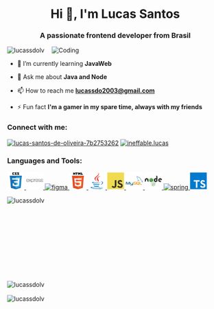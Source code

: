 <h1 align="center">Hi 👋, I'm Lucas Santos</h1>
<h3 align="center">A passionate frontend developer from Brasil</h3>
<img align="right" alt="Coding" width="400" src="https://media.licdn.com/dms/image/D4D12AQH4mcQALwgZ7Q/article-cover_image-shrink_600_2000/0/1691989932071?e=2147483647&v=beta&t=uwm5lxFiqURXuzG_xnf9hrIr-_sojSaQ4ggruUAYsmU">
<p align="left"> <img src="https://komarev.com/ghpvc/?username=lucassdolv&label=Profile%20views&color=0e75b6&style=flat" alt="lucassdolv" /> </p>

- 🌱 I’m currently learning **JavaWeb**

- 💬 Ask me about **Java and Node**

- 📫 How to reach me **lucassdo2003@gmail.com**

- ⚡ Fun fact **I'm a gamer in my spare time, always with my friends**

<h3 align="left">Connect with me:</h3>
<p align="left">
<a href="https://linkedin.com/in/lucas-santos-de-oliveira-7b2753262" target="blank"><img align="center" src="https://raw.githubusercontent.com/rahuldkjain/github-profile-readme-generator/master/src/images/icons/Social/linked-in-alt.svg" alt="lucas-santos-de-oliveira-7b2753262" height="30" width="40" /></a>
<a href="https://instagram.com/ineffable.lucas" target="blank"><img align="center" src="https://raw.githubusercontent.com/rahuldkjain/github-profile-readme-generator/master/src/images/icons/Social/instagram.svg" alt="ineffable.lucas" height="30" width="40" /></a>
</p>

<h3 align="left">Languages and Tools:</h3>
<p align="left"> <a href="https://www.w3schools.com/css/" target="_blank" rel="noreferrer"> <img src="https://raw.githubusercontent.com/devicons/devicon/master/icons/css3/css3-original-wordmark.svg" alt="css3" width="40" height="40"/> </a> <a href="https://expressjs.com" target="_blank" rel="noreferrer"> <img src="https://raw.githubusercontent.com/devicons/devicon/master/icons/express/express-original-wordmark.svg" alt="express" width="40" height="40"/> </a> <a href="https://www.figma.com/" target="_blank" rel="noreferrer"> <img src="https://www.vectorlogo.zone/logos/figma/figma-icon.svg" alt="figma" width="40" height="40"/> </a> <a href="https://www.w3.org/html/" target="_blank" rel="noreferrer"> <img src="https://raw.githubusercontent.com/devicons/devicon/master/icons/html5/html5-original-wordmark.svg" alt="html5" width="40" height="40"/> </a> <a href="https://www.java.com" target="_blank" rel="noreferrer"> <img src="https://raw.githubusercontent.com/devicons/devicon/master/icons/java/java-original.svg" alt="java" width="40" height="40"/> </a> <a href="https://developer.mozilla.org/en-US/docs/Web/JavaScript" target="_blank" rel="noreferrer"> <img src="https://raw.githubusercontent.com/devicons/devicon/master/icons/javascript/javascript-original.svg" alt="javascript" width="40" height="40"/> </a> <a href="https://www.mysql.com/" target="_blank" rel="noreferrer"> <img src="https://raw.githubusercontent.com/devicons/devicon/master/icons/mysql/mysql-original-wordmark.svg" alt="mysql" width="40" height="40"/> </a> <a href="https://nodejs.org" target="_blank" rel="noreferrer"> <img src="https://raw.githubusercontent.com/devicons/devicon/master/icons/nodejs/nodejs-original-wordmark.svg" alt="nodejs" width="40" height="40"/> </a> <a href="https://spring.io/" target="_blank" rel="noreferrer"> <img src="https://www.vectorlogo.zone/logos/springio/springio-icon.svg" alt="spring" width="40" height="40"/> </a> <a href="https://www.typescriptlang.org/" target="_blank" rel="noreferrer"> <img src="https://raw.githubusercontent.com/devicons/devicon/master/icons/typescript/typescript-original.svg" alt="typescript" width="40" height="40"/> </a> </p>

<p><img align="left" height="195" width="495" src="https://github-readme-stats.vercel.app/api/top-langs?username=lucassdolv&show_icons=true&locale=en&layout=compact" alt="lucassdolv" /></p>

<p>&nbsp;<img align="center" src="https://github-readme-stats.vercel.app/api?username=lucassdolv&show_icons=true&locale=en" alt="lucassdolv" /></p>

<p><img align="center" src="https://github-readme-streak-stats.herokuapp.com/?user=lucassdolv&" alt="lucassdolv" /></p>
